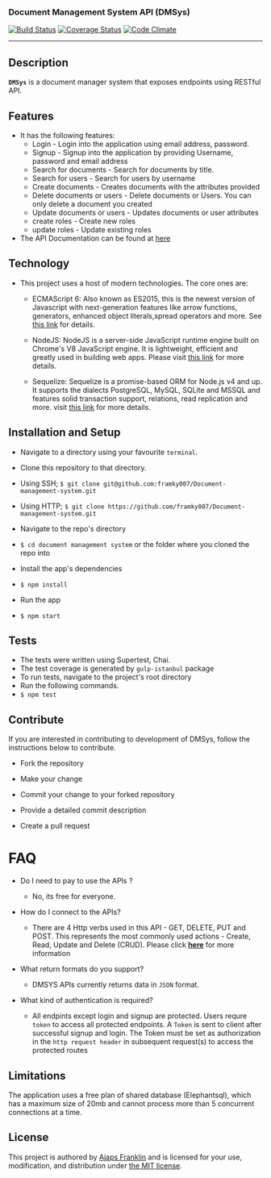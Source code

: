 ### Document Management System API (DMSys)

[![Build Status](https://travis-ci.org/framky007/Document-management-system.svg?branch=develop)](https://travis-ci.org/framky007/Document-management-system)
[![Coverage Status](https://coveralls.io/repos/github/framky007/Document-management-system/badge.svg?branch=develop)](https://coveralls.io/github/framky007/Document-management-system?branch=develop)
[![Code Climate](https://codeclimate.com/github/framky007/Document-management-system/badges/gpa.svg)](https://codeclimate.com/github/framky007/Document-management-system)

----
## Description
 **`DMSys`** is a document manager system that exposes endpoints using RESTful API.

## Features
*  It has the following features:
   *  Login - Login into the application using email address, password.
   *  Signup - Signup into the application by providing Username, password and email address
   *  Search for documents - Search for documents by title.
   *  Search for users - Search for users by username
   *  Create documents - Creates documents with the attributes provided
   *  Delete documents or users - Delete documents or Users.  You can only delete a document you created
   *  Update documents or users - Updates documents or user attributes
   *  create roles - Create new roles
   *  update roles - Update existing roles
* The API Documentation can be found at [here](https://dmsys.herokuapp.com)

## Technology
*  This project uses a host of modern technologies. The core ones are:
   *  ECMAScript 6: Also known as ES2015, this is the newest version of Javascript with next-generation features like arrow functions, generators, enhanced object literals,spread operators and more. See [this link](https://en.wikipedia.org/wiki/ECMAScript) for details.

   *  NodeJS: NodeJS is a server-side JavaScript runtime engine built on Chrome's V8 JavaScript engine. It is lightweight, efficient and greatly used in building web apps. Please visit [this link](https://nodejs.org) for more details.

   *  Sequelize:  Sequelize is a promise-based ORM for Node.js v4 and up. It supports the dialects PostgreSQL, MySQL, SQLite and MSSQL and features solid transaction support, relations, read replication and more. visit [this link](http://docs.sequelizejs.com) for more details.


## Installation and Setup
*  Navigate to a directory using your favourite `terminal`.
*  Clone this repository to that directory.
  *  Using SSH;
    `$ git clone git@github.com:framky007/Document-management-system.git`

  *  Using HTTP;
    `$ git clone https://github.com/framky007/Document-management-system.git`

*  Navigate to the repo's directory
  *  `$ cd document management system` or the folder where you cloned the repo into
*  Install the app's dependencies
  *  `$ npm install`
*  Run the app
  * `$ npm start`

## Tests
*  The tests were written using Supertest, Chai.
*  The test coverage is generated by `gulp-istanbul` package
*  To run tests, navigate to the project's root directory
*  Run the following commands.
  *  `$ npm test`

## Contribute

If you are interested in contributing to development of DMSys, follow the instructions below to contribute.

- Fork the repository

- Make your change

- Commit your change to your forked repository

- Provide a detailed commit description

- Create a pull request


# FAQ

* Do I need to pay to use the APIs ?

  * No, its free for everyone.

* How do I connect to the APIs?

  * There are 4 Http verbs used in this API - GET, DELETE, PUT and POST. This represents the most commonly used actions -   Create, Read, Update and Delete (CRUD).
 Please click **[here](https://dmsys.herokuapp.com)** for more information

* What return formats do you support?

  * DMSYS APIs currently returns data in ```JSON``` format.

* What kind of authentication is required?

  * All endpints except login and signup are protected. Users requre ```token``` to access all protected endpoints.
A ```Token``` is sent to client after successful signup and login.
The Token must be set as authorization in the ```http request header``` in subsequent request(s) to access the protected routes

## Limitations
The application uses a free plan of shared database (Elephantsql), which has a maximum size of 20mb and cannot process more than 5 concurrent connections at a time.

## License
This project is authored by [Ajaps Franklin]() and is licensed
for your use, modification, and distribution under [the MIT license](https://en.wikipedia.org/wiki/MIT_License).
